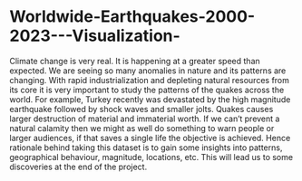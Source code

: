 # Worldwide-Earthquakes-2000-2023---Visualization-

Climate change is very real. It is happening at a greater speed than expected. We are seeing so many anomalies in nature and its patterns are changing. With rapid industrialization and depleting natural resources from its core it is very important to study the patterns of the quakes across the world. For example, Turkey recently was devastated by the high magnitude earthquake followed by shock waves and smaller jolts. Quakes causes larger destruction of material and immaterial worth. If we can’t prevent a natural calamity then we might as well do something to warn people or larger audiences, if that saves a single life the objective is achieved. Hence rationale behind taking this dataset is to gain some insights into patterns, geographical behaviour, magnitude, locations, etc. This will lead us to some discoveries at the end of the project. 
